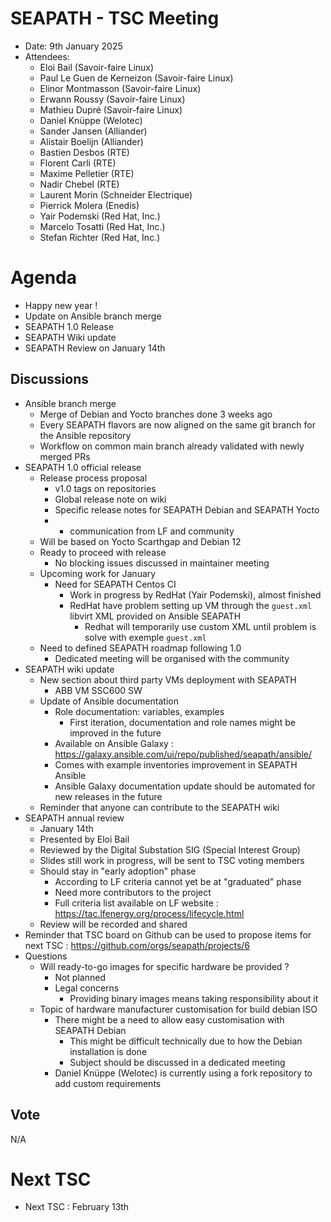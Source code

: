 # SEAPATH - TSC Meeting

- Date: 9th January 2025
- Attendees:
	- Eloi Bail (Savoir-faire Linux)
	- Paul Le Guen de Kerneizon (Savoir-faire Linux)
	- Elinor Montmasson (Savoir-faire Linux)
	- Erwann Roussy (Savoir-faire Linux)
	- Mathieu Dupré (Savoir-faire Linux)
	- Daniel Knüppe (Welotec)
	- Sander Jansen (Alliander)
	- Alistair Boelijn (Alliander)
	- Bastien Desbos (RTE)
	- Florent Carli (RTE)
	- Maxime Pelletier (RTE)
	- Nadir Chebel (RTE)
	- Laurent Morin (Schneider Electrique)
	- Pierrick Molera (Enedis)
	- Yair Podemski (Red Hat, Inc.)
	- Marcelo Tosatti (Red Hat, Inc.)
	- Stefan Richter (Red Hat, Inc.)

# Agenda

- Happy new year !
- Update on Ansible branch merge
- SEAPATH 1.0 Release
- SEAPATH Wiki update
- SEAPATH Review on January 14th

## Discussions

- Ansible branch merge
	- Merge of Debian and Yocto branches done 3 weeks ago
	- Every SEAPATH flavors are now aligned on the same git branch for the Ansible repository
	- Workflow on common main branch already validated with newly merged PRs
- SEAPATH 1.0 official release
	- Release process proposal
		- v1.0 tags on repositories
		- Global release note on wiki
		- Specific release notes for SEAPATH Debian and SEAPATH Yocto
		- + communication from LF and community
	- Will be based on Yocto Scarthgap and Debian 12
	- Ready to proceed with release
		- No blocking issues discussed in maintainer meeting
	- Upcoming work for January
		- Need for SEAPATH Centos CI
			- Work in progress by RedHat (Yair Podemski), almost finished
			- RedHat have problem setting up VM through the `guest.xml` libvirt XML provided on Ansible SEAPATH
				- Redhat will temporarily use custom XML until problem is solve with exemple `guest.xml`
	- Need to defined SEAPATH roadmap following 1.0
		- Dedicated meeting will be organised with the community
- SEAPATH wiki update
	- New section about third party VMs deployment with SEAPATH
		- ABB VM SSC600 SW
	- Update of Ansible documentation
		- Role documentation: variables, examples
			- First iteration, documentation and role names might be improved in the future
		- Available on Ansible Galaxy : https://galaxy.ansible.com/ui/repo/published/seapath/ansible/
		- Comes with example inventories improvement in SEAPATH Ansible
		- Ansible Galaxy documentation update should be automated for new releases in the future
	- Reminder that anyone can contribute to the SEAPATH wiki
- SEAPATH annual review
	- January 14th
	- Presented by Eloi Bail
	- Reviewed by the Digital Substation SIG (Special Interest Group)
	- Slides still work in progress, will be sent to TSC voting members
	- Should stay in "early adoption" phase
		- According to LF criteria cannot yet be at "graduated" phase
		- Need more contributors to the project
		- Full criteria list available on LF website : https://tac.lfenergy.org/process/lifecycle.html
	- Review will be recorded and shared
- Reminder that TSC board on Github can be used to propose items for next TSC : https://github.com/orgs/seapath/projects/6
- Questions
	- Will ready-to-go images for specific hardware be provided ?
		- Not planned
		- Legal concerns
			- Providing binary images means taking responsibility about it
	- Topic of hardware manufacturer customisation for build debian ISO
		- There might be a need to allow easy customisation with SEAPATH Debian
			- This might be difficult technically due to how the Debian installation is done
			- Subject should be discussed in a dedicated meeting
		- Daniel Knüppe (Welotec) is currently using a fork repository to add custom requirements

## Vote

N/A

# Next TSC

- Next TSC : February 13th
